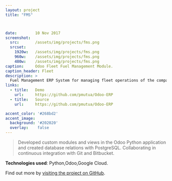 ```yaml
---
layout: project
title: "FMS"



date:        10 Nov 2017
screenshot:
  src:       /assets/img/projects/fms.png
  srcset:
    1920w:   /assets/img/projects/fms.png
    960w:    /assets/img/projects/fms.png
    480w:    /assets/img/projects/fms.png
caption:     Odoo Fleet Fuel Management Module.
caption_header: Fleet
description: >
  Fuel Management ERP System for managing fleet operations of the company
links:
  - title:   Demo
    url:     https://github.com/pmutua/Odoo-ERP
  - title:   Source
    url:     https://github.com/pmutua/Odoo-ERP

accent_color: '#268bd2'
accent_image:
  background: '#202020'
  overlay:    false
---
```


  > Developed custom modules and views in the Odoo Python application and created database relations with PostgreSQL. Collaborating in continuous integration with Git and Bitbucket.


**Technologies used**: Python,Odoo,Google Cloud.

Find out more by [visiting the project on GitHub](https://github.com/pmutua/Odoo-ERP).

